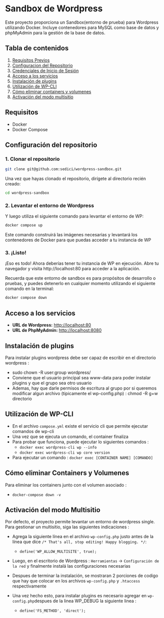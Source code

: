 # Sandbox de Wordpress

Este proyecto proporciona un Sandbox(entorno de prueba) para Wordpress utilizando Docker. Incluye contenedores para MySQL como base de datos y phpMyAdmin para la gestión de la base de datos.

## Tabla de contenidos
1. [Requisitos Previos](#requisitos)
2. [Configuracion del Repositorio](#configuracion-del-repositorio)
3. [Credenciales de Inicio de Sesión](#credenciales-de-inicio-de-sesión)
4. [Acceso a los servicios](#acceso-a-los-servicios)
5. [Instalación de plugins](#instalación-de-plugins)
6. [Utilización de WP-CLI](#utilizacion-de-wp-cli)
7. [Cómo eliminar containers y volumenes](#como-eliminar-containers-y-volumenes)
8. [Activación del modo multisitio](#activación-del-modo-multisitio)

## Requisitos
- Docker
- Docker Compose

## Configuración del repositorio

### 1. Clonar el repositorio
```bash
git clone git@github.com:sedici/wordpress-sandbox.git
```
Una vez que hayas clonado el repositorio, dirígete al directorio recién creado:
```bash
cd wordpress-sandbox
```
### 2. Levantar el entorno de Wordpress
Y luego utiliza el siguiente comando para levantar el entorno de WP:
```bash
docker compose up
```
Este comando construirá las imágenes necesarias y levantará los contenedores de Docker para que puedas acceder a tu instancia de WP

### 3. ¡Listo!

¡Eso es todo! Ahora deberías tener tu instancia de WP en ejecución. Abre tu navegador y visita http://localhost:80 para acceder a la aplicación.

Recuerda que este entorno de sandbox es para propósitos de desarrollo o pruebas, y puedes detenerlo en cualquier momento utilizando el siguiente comando en la terminal:
```bash
docker compose down
```


## Acceso a los servicios

- **URL de Wordpress:** [http://localhost:80](http://localhost:80)
- **URL de PhpMyAdmin:** [http://localhost:8080](http://localhost:8080)

## Instalación de plugins

Para instalar plugins wordpress debe ser capaz de escribir en el directorio wordpress :

- sudo chown -R user:group wordpress/
- Conviene que el usuario principal sea www-data para poder instalar plugins y que el grupo sea otro usuario
- Ademas, hay que darle permisos de escritura al grupo por si queremos modificar algun archivo (tipicamente el wp-config.php) : chmod -R g+w directorio

## Utilización de WP-CLI

- En el archivo `compose.yml` existe el servicio cli que permite ejecutar comandos de wp-cli
- Una vez que se ejecuta un comando, el container finaliza
- Para probar que funciona, puede ejecutar lo siguientes comandos : 
	- `docker exec wordpress-cli wp --info`
	-	`docker exec wordpress-cli wp core version`
- Para ejecutar un comando : `docker exec [CONTAINER NAME] [COMANDO]`

## Cómo eliminar Containers y Volumenes 

Para eliminar los containers junto con el volumen asociado :

- `docker-compose down -v`



## Activación del modo Multisitio

Por defecto, el proyecto permite levantar un entorno de wordpress single. Para gestionar un multisitio, siga las siguientes indicaciones :

- Agrega la siguiente línea en el archivo `wp-config.php` justo antes de la línea que dice `/* That's all, stop editing! Happy blogging. */`:
	- `define('WP_ALLOW_MULTISITE', true);`

- Luego, en el escritorio de Wordpress : `Herramientas` -> `Configuración de la red` y finalmente instalá las configuraciones necesarias

- Despues de terminar la instalación, se mostraran 2 porciones de codigo que hay que colocar en los archivos `wp-config.php` y `.htaccess` respectivamente

- Una vez hecho esto, para instalar plugins es necesario agregar en `wp-config.php`despues de la linea WP_DEBUG la siguiente linea : 
	- `define('FS_METHOD', 'direct');`